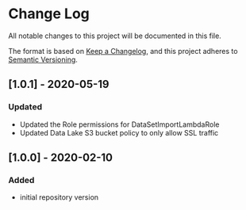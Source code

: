 # Change Log
All notable changes to this project will be documented in this file.

The format is based on [Keep a Changelog](https://keepachangelog.com/en/1.0.0/),
and this project adheres to [Semantic Versioning](https://semver.org/spec/v2.0.0.html).


## [1.0.1] - 2020-05-19
### Updated
- Updated the Role permissions for DataSetImportLambdaRole
- Updated Data Lake S3 bucket policy to only allow SSL traffic


## [1.0.0] - 2020-02-10
### Added
- initial repository version
